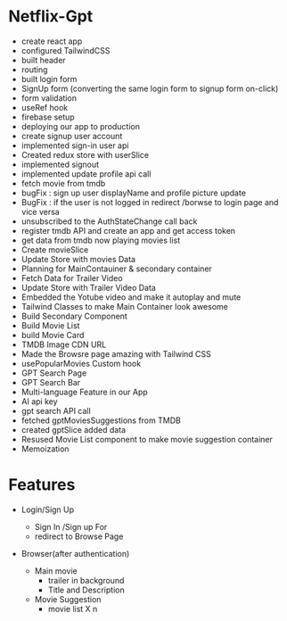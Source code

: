 # Netflix-Gpt

- create react app
- configured TailwindCSS
- built header
- routing
- built login form
- SignUp form (converting the same login form to signup form on-click)
- form validation
- useRef hook
- firebase setup
- deploying our app to production
- create signup user account
- implemented sign-in user api
- Created redux store with userSlice
- implemented signout
- implemented update profile api call
- fetch movie from tmdb
- bugFix : sign up user displayName and profile picture update
- BugFix : if the user is not logged in redirect /borwse to login page and vice versa
- unsubscribed to the AuthStateChange call back
- register tmdb API and create an app and get access token
- get data from tmdb now playing movies list
- Create movieSlice
- Update Store with movies Data
- Planning for MainContauiner & secondary container
- Fetch Data for Trailer Video
- Update Store with Trailer Video Data
- Embedded the Yotube video and make it autoplay and mute
- Tailwind Classes to make Main Container look awesome
- Build Secondary Component
- Build Movie List
- build Movie Card
- TMDB Image CDN URL
- Made the Browsre page amazing with Tailwind CSS
- usePopularMovies Custom hook
- GPT Search Page
- GPT Search Bar
- Multi-language Feature in our App
- AI api key
- gpt search API call
- fetched gptMoviesSuggestions from TMDB
- created gptSlice added data
- Resused Movie List component to make movie suggestion container
- Memoization

# Features

- Login/Sign Up

  - Sign In /Sign up For
  - redirect to Browse Page

- Browser(after authentication)
  - Main movie
    - trailer in background
    - Title and Description
  - Movie Suggestion
    - movie list X n
